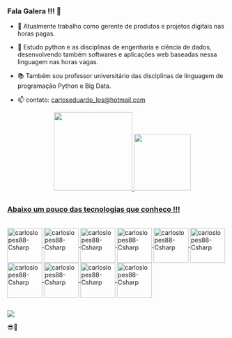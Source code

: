 ### Fala Galera !!! 👋
  
- 🔭 Atualmente trabalho como gerente de produtos e projetos digitais nas horas pagas.
  
- 🌱 Estudo python e as disciplinas de engenharia e ciência de dados, desenvolvendo também softwares e aplicações web baseadas nessa linguagem nas horas vagas.
  
- 📚 Também sou professor universitário das disciplinas de linguagem de programação Python e Big Data.
  
- 📫 contato: carloseduardo_lps@hotmail.com
  
  <div align="center">
  <a href="https://github.com/rafaballerini">
  <img height="180em" src="https://github-readme-stats.vercel.app/api?username=carloslopes88&show_icons=true&theme=tokyonight&include_all_commits=true&count_private=true"/>
  <img height="130em" src="https://github-readme-stats.vercel.app/api/top-langs/?username=carloslopes88&layout=compact&langs_count=7&theme=tokyonight"/>
</div>
<div>
  
</div>

##

### Abaixo um pouco das tecnologias que conheço !!! 

<div style="display: inline_block"><br>
  <img align="center" alt="carloslopes88-Csharp" height="80" width="80" src="https://skillicons.dev/icons?i=python">
  <img align="center" alt="carloslopes88-Csharp" height="80" width="80" src="https://skillicons.dev/icons?i=js">
  <img align="center" alt="carloslopes88-Csharp" height="80" width="80" src="https://skillicons.dev/icons?i=html">
  <img align="center" alt="carloslopes88-Csharp" height="80" width="80" src="https://skillicons.dev/icons?i=css">
  <img align="center" alt="carloslopes88-Csharp" height="80" width="80" src="https://skillicons.dev/icons?i=cs">
  <img align="center" alt="carloslopes88-Csharp" height="80" width="80" src="https://skillicons.dev/icons?i=django">
  <img align="center" alt="carloslopes88-Csharp" height="80" width="80" src="https://skillicons.dev/icons?i=flask">
  <img align="center" alt="carloslopes88-Csharp" height="80" width="80" src="https://skillicons.dev/icons?i=aws">
  <img align="center" alt="carloslopes88-Csharp" height="80" width="80" src="https://skillicons.dev/icons?i=gcp">
  <img align="center" alt="carloslopes88-Csharp" height="80" width="80" src="https://skillicons.dev/icons?i=azure">
</div>

##
 
<div>
  <a href="https://www.linkedin.com/in/carlos-eduardo-lopes-planejamento-empresarial/" target="_blank"><img src="https://img.shields.io/badge/-LinkedIn-%230077B5?style=for-the-badge&logo=linkedin&logoColor=white" target="_blank"></a>
</div>  

😎🤙
